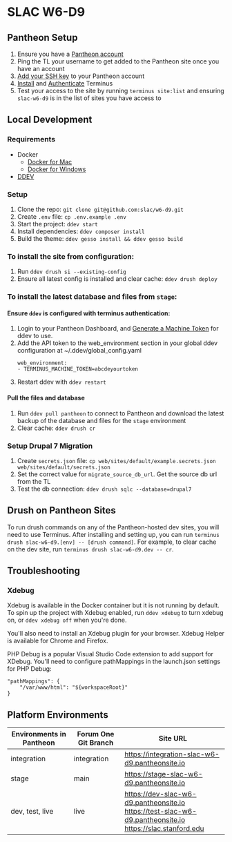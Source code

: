 # SLAC W6-D9

## Pantheon Setup

1. Ensure you have a [Pantheon account](https://pantheon.io/account)
1. Ping the TL your username to get added to the Pantheon site once you have an account
1. [Add your SSH key](https://pantheon.io/docs/ssh-keys) to your Pantheon account
1. [Install](https://pantheon.io/docs/terminus/install) and [Authenticate](https://pantheon.io/docs/terminus/install#authenticate) Terminus
1. Test your access to the site by running `terminus site:list` and ensuring `slac-w6-d9` is in the list of sites you have access to

## Local Development

### Requirements
* Docker
  * [Docker for Mac](https://store.docker.com/editions/community/docker-ce-desktop-mac)
  * [Docker for Windows](https://store.docker.com/editions/community/docker-ce-desktop-windows)
* [DDEV](https://ddev.readthedocs.io/en/stable/)

### Setup

1. Clone the repo: `git clone git@github.com:slac/w6-d9.git`
1. Create `.env` file: `cp .env.example .env`
1. Start the project: `ddev start`
1. Install dependencies: `ddev composer install`
1. Build the theme: `ddev gesso install && ddev gesso build`

### To install the site from configuration:

1. Run `ddev drush si --existing-config`
1. Ensure all latest config is installed and clear cache: `ddev drush deploy`

### To install the latest database and files from `stage`:

#### Ensure `ddev` is configured with terminus authentication:
1. Login to your Pantheon Dashboard, and [Generate a Machine Token](https://pantheon.io/docs/machine-tokens/) for ddev to use.
1. Add the API token to the web_environment section in your global ddev configuration at ~/.ddev/global_config.yaml
   ```
   web_environment:
   - TERMINUS_MACHINE_TOKEN=abcdeyourtoken
   ````
1. Restart ddev with `ddev restart`

#### Pull the files and database
1. Run `ddev pull pantheon` to connect to Pantheon and download the latest backup of the database and files for the `stage` environment
1. Clear cache: `ddev drush cr`

### Setup Drupal 7 Migration
1. Create `secrets.json` file: `cp web/sites/default/example.secrets.json web/sites/default/secrets.json`
2. Set the correct value for `migrate_source_db_url`. Get the source db url from the TL
3. Test the db connection: `ddev drush sqlc --database=drupal7`

## Drush on Pantheon Sites
To run drush commands on any of the Pantheon-hosted dev sites, you will
need to use Terminus. After installing and setting up, you can run
`terminus drush slac-w6-d9.[env] -- [drush command]`. For example, to clear
cache on the dev site, run `terminus drush slac-w6-d9.dev -- cr`.

## Troubleshooting

### Xdebug
Xdebug is available in the Docker container but it is not running by default. To spin up the project with Xdebug enabled, run `ddev xdebug` to turn xdebug on, or `ddev xdebug off` when you're done.

You'll also need to install an Xdebug plugin for your browser. Xdebug Helper is available for Chrome and Firefox.

PHP Debug is a popular Visual Studio Code extension to add support for XDebug. You'll need to configure pathMappings in the launch.json settings for PHP Debug:

```
"pathMappings": {
    "/var/www/html": "${workspaceRoot}"
}
```


## Platform Environments

Environments in Pantheon | Forum One Git Branch | Site URL
------------ | ------------- | ----
integration | integration | https://integration-slac-w6-d9.pantheonsite.io
stage | main | https://stage-slac-w6-d9.pantheonsite.io
dev, test, live | live | https://dev-slac-w6-d9.pantheonsite.io<br>https://test-slac-w6-d9.pantheonsite.io<br>https://slac.stanford.edu
